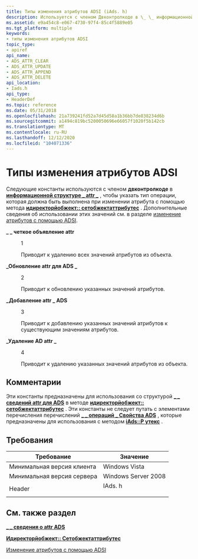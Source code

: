 ```yaml
---
title: Типы изменения атрибутов ADSI (iAds. h)
description: Используется с членом Двконтролкоде в \_ \_ информационной структуре attr, чтобы указать тип операции, которая должна быть выполнена при изменении атрибута с помощью метода идиректорйобжект сетобжектаттрибутес.
ms.assetid: e9a454c8-e067-4730-97f4-85c4f5889e05
ms.tgt_platform: multiple
keywords:
- типы изменения атрибутов ADSI
topic_type:
- apiref
api_name:
- ADS_ATTR_CLEAR
- ADS_ATTR_UPDATE
- ADS_ATTR_APPEND
- ADS_ATTR_DELETE
api_location:
- Iads.h
api_type:
- HeaderDef
ms.topic: reference
ms.date: 05/31/2018
ms.openlocfilehash: 21a739241fd52a7d45d58a1b36bb7de838234d6b
ms.sourcegitcommit: a1494c819bc5200050696e66057f1020f5b142cb
ms.translationtype: MT
ms.contentlocale: ru-RU
ms.lasthandoff: 12/12/2020
ms.locfileid: "104071336"
---
```

# <a name="adsi-attribute-modification-types"></a>Типы изменения атрибутов ADSI

Следующие константы используются с членом **двконтролкоде** в [**информационной структуре \_ attr \_**](/windows/desktop/api/Iads/ns-iads-ads_attr_info) , чтобы указать тип операции, которая должна быть выполнена при изменении атрибута с помощью метода [**идиректорйобжект:: сетобжектаттрибутес**](/windows/desktop/api/Iads/nf-iads-idirectoryobject-setobjectattributes) . Дополнительные сведения об использовании этих значений см. в разделе [изменение атрибутов с помощью ADSI](modifying-attributes-with-adsi.md).

<dl> <dt>

<span id="ADS_ATTR_CLEAR"></span><span id="ads_attr_clear"></span>**\_ \_ четкое объявление attr**
</dt> <dd> <dl> <dt>

1
</dt> <dt>



Приводит к удалению всех значений атрибутов из объекта.


</dt> </dl> </dd> <dt>

<span id="ADS_ATTR_UPDATE"></span><span id="ads_attr_update"></span>**\_Обновление attr для ADS \_**
</dt> <dd> <dl> <dt>

2
</dt> <dt>



Приводит к обновлению указанных значений атрибутов.


</dt> </dl> </dd> <dt>

<span id="ADS_ATTR_APPEND"></span><span id="ads_attr_append"></span>**\_Добавление attr \_ ADS**
</dt> <dd> <dl> <dt>

3
</dt> <dt>



Приводит к добавлению указанных значений атрибутов к существующим значениям атрибутов.


</dt> </dl> </dd> <dt>

<span id="ADS_ATTR_DELETE"></span><span id="ads_attr_delete"></span>**\_Удаление AD attr \_**
</dt> <dd> <dl> <dt>

4
</dt> <dt>



Приводит к удалению указанных значений атрибутов из объекта.


</dt> </dl> </dd> </dl>

## <a name="remarks"></a>Комментарии

Эти константы предназначены для использования со структурой [**\_ \_ сведений attr для ADS**](/windows/desktop/api/Iads/ns-iads-ads_attr_info) в методе [**идиректорйобжект:: сетобжектаттрибутес**](/windows/desktop/api/Iads/nf-iads-idirectoryobject-setobjectattributes) . Эти константы не следует путать с элементами перечисления перечислений [**\_ \_ операций \_ Свойства ADS**](/windows/win32/api/iads/ne-iads-ads_property_operation_enum) , которые предназначены для использования с методом [**iAds::P утекс**](/windows/desktop/api/Iads/nf-iads-iads-putex) .

## <a name="requirements"></a>Требования



| Требование | Значение |
|-------------------------------------|-----------------------------------------------------------------------------------|
| Минимальная версия клиента<br/> | Windows Vista<br/>                                                          |
| Минимальная версия сервера<br/> | Windows Server 2008<br/>                                                    |
| Header<br/>                   | <dl> <dt>IAds. h</dt> </dl> |



## <a name="see-also"></a>См. также раздел

<dl> <dt>

[**\_ \_ сведения о attr ADS**](/windows/desktop/api/Iads/ns-iads-ads_attr_info)
</dt> <dt>

[**Идиректорйобжект:: Сетобжектаттрибутес**](/windows/desktop/api/Iads/nf-iads-idirectoryobject-setobjectattributes)
</dt> <dt>

[Изменение атрибутов с помощью ADSI](modifying-attributes-with-adsi.md)
</dt> </dl>

 

 





